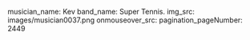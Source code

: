 musician_name: Kev
band_name: Super Tennis.
img_src: images/musician0037.png
onmouseover_src: 
pagination_pageNumber: 2449